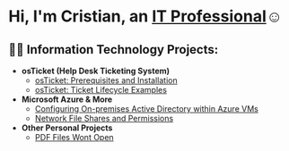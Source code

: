 <h1>Hi, I'm Cristian, an <a href="https://www.linkedin.com/in/cristian-maldonado-745981255/">IT Professional</a>☺</h1>

<h2>👨‍💻 Information Technology Projects:</h2>

- <b>osTicket (Help Desk Ticketing System)</b>
  - [osTicket: Prerequisites and Installation](https://github.com/Cris329983/osticket-prereqs)
  - [osTicket: Ticket Lifecycle Examples](https://github.com/Cris329983/ticket-lifecycle)
- <b>Microsoft Azure & More</b>
  - [Configuring On-premises Active Directory within Azure VMs](https://github.com/Cris329983/configure-ad)
  - [Network File Shares and Permissions](https://github.com/Cris329983/azure-network-protocols)
- <b>Other Personal Projects</b>
  - [PDF Files Wont Open](https://github.com/Cris329983/pdf)



